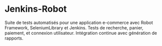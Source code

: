 # Jenkins-Robot
Suite de tests automatisés pour une application e-commerce avec Robot Framework,  SeleniumLibrary et Jenkins. Tests de recherche, panier, paiement, et connexion utilisateur. Intégration continue avec génération de rapports.
